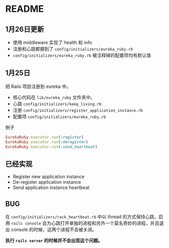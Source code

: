 # README

## 1月26日更新

* 使用 middleware 实现了 health 和 info
* 注册和心跳都挪到了 `config/initializers/eureka_ruby.rb`
* `config/initializers/eureka_ruby.rb` 被注释掉的配置项均有默认值

## 1月25日

把 Rails 项目注册到 eureka 中。

* 核心代码在 `lib/eureka_ruby` 文件夹中。
* 心跳 `config/initializers/keep_living.rb`
* 注册 `config/initializers/register_application_instance.rb`
* 配置项 `config/initializers/eureka_ruby.rb`


例子

```ruby
EurekaRuby.executor.run(:register)
EurekaRuby.executor.run(:deregister)
EurekaRuby.executor.run(:send_heartbeat)
```

## 已经实现

* Register new application instance
* De-register application instance
* Send application instance heartbeat

## BUG

在 `config/initializers/rack_heartbeat.rb` 中以 thread 的方式保持心跳，启用 `rails console` 会为心跳打开单独的进程和另外一个莫名奇妙的进程，并且退出 console 的时候，这两个进程不会被关闭。

**执行 `rails server` 的时候并不会出现这个问题。**
